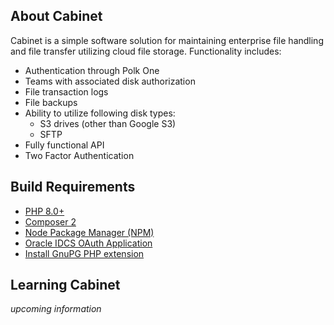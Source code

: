 ## About Cabinet

Cabinet is a simple software solution for maintaining enterprise file handling and file transfer utilizing cloud file storage.  Functionality includes:

- Authentication through Polk One
- Teams with associated disk authorization
- File transaction logs
- File backups
- Ability to utilize following disk types:
    - S3 drives (other than Google S3)
    - SFTP
- Fully functional API
- Two Factor Authentication

## Build Requirements

- [PHP 8.0+](https://www.php.net/)
- [Composer 2](https://getcomposer.org/doc/00-intro.md#installation-linux-unix-macos)
- [Node Package Manager (NPM)](https://www.npmjs.com/)
- [Oracle IDCS OAuth Application](https://docs.oracle.com/en/cloud/paas/identity-cloud/uaids/add-confidential-application.html)
- [Install GnuPG PHP extension](https://serverpilot.io/docs/how-to-install-the-php-gnupg-extension/)

## Learning Cabinet

*upcoming information*